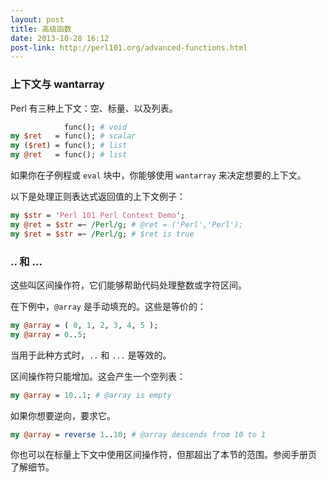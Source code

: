 ```yaml
---
layout: post
title: 高级函数
date: 2013-10-28 16:12
post-link: http://perl101.org/advanced-functions.html
---
```


### 上下文与 wantarray

Perl 有三种上下文：空、标量、以及列表。

```perl
            func(); # void
my $ret   = func(); # scalar
my ($ret) = func(); # list
my @ret   = func(); # list
```

如果你在子例程或 `eval` 块中，你能够使用 `wantarray` 来决定想要的上下文。

以下是处理正则表达式返回值的上下文例子：

```perl
my $str = 'Perl 101 Perl Context Demo';
my @ret = $str =~ /Perl/g; # @ret = ('Perl','Perl');
my $ret = $str =~ /Perl/g; # $ret is true
```

### .. 和 ...

这些叫区间操作符，它们能够帮助代码处理整数或字符区间。

在下例中，`@array` 是手动填充的。这些是等价的：

```perl
my @array = ( 0, 1, 2, 3, 4, 5 );
my @array = 0..5;
```

当用于此种方式时，`..` 和 `...` 是等效的。

区间操作符只能增加。这会产生一个空列表：

```perl
my @array = 10..1; # @array is empty
```

如果你想要逆向，要求它。

```perl
my @array = reverse 1..10; # @array descends from 10 to 1
```

你也可以在标量上下文中使用区间操作符，但那超出了本节的范围。参阅手册页
了解细节。
